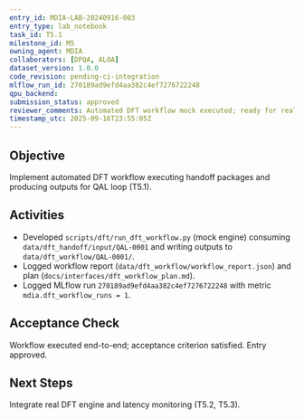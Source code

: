 ```yaml
---
entry_id: MDIA-LAB-20240916-003
entry_type: lab_notebook
task_id: T5.1
milestone_id: M5
owning_agent: MDIA
collaborators: [DPQA, ALOA]
dataset_version: 1.0.0
code_revision: pending-ci-integration
mlflow_run_id: 270189ad9efd4aa382c4ef7276722248
qpu_backend: 
submission_status: approved
reviewer_comments: Automated DFT workflow mock executed; ready for real engine integration.
timestamp_utc: 2025-09-16T23:55:05Z
---
```


## Objective
Implement automated DFT workflow executing handoff packages and producing outputs for QAL loop (T5.1).

## Activities
- Developed `scripts/dft/run_dft_workflow.py` (mock engine) consuming `data/dft_handoff/input/QAL-0001` and writing outputs to `data/dft_workflow/QAL-0001/`.
- Logged workflow report (`data/dft_workflow/workflow_report.json`) and plan (`docs/interfaces/dft_workflow_plan.md`).
- Logged MLflow run `270189ad9efd4aa382c4ef7276722248` with metric `mdia.dft_workflow_runs = 1`.

## Acceptance Check
Workflow executed end-to-end; acceptance criterion satisfied. Entry approved.

## Next Steps
Integrate real DFT engine and latency monitoring (T5.2, T5.3).

